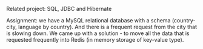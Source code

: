Related project: SQL, JDBC and Hibernate

Assignment: we have a MySQL relational database with a schema (country-city, language by country).
And there is a frequent request from the city that is slowing down. 
We came up with a solution - to move all the data that is requested frequently into Redis (in memory storage of key-value type).

